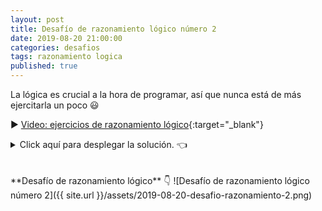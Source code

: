 ```yaml
---
layout: post
title: Desafío de razonamiento lógico número 2
date: 2019-08-20 21:00:00
categories: desafios
tags: razonamiento logica
published: true
---
```


La lógica es crucial a la hora de programar, así que nunca está de más ejercitarla un poco 😃

▶️ [Video: ejercicios de razonamiento lógico](https://youtu.be/wv1VFXgZbV0){:target="_blank"}

<details><summary>Click aquí para desplegar la solución. 👈</summary>
<div markdown="1">![Solución al desafío]({{ site.url }}/assets/2019-08-20-desafio-razonamiento-2-solucion.png)
  </div></details>

<br />
<br />
**Desafío de razonamiento lógico** 👇
![Desafío de razonamiento lógico número 2]({{ site.url }}/assets/2019-08-20-desafio-razonamiento-2.png)
